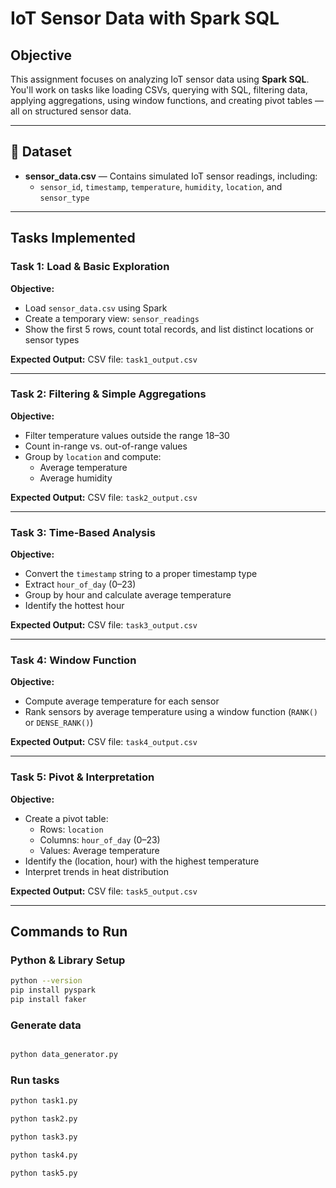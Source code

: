 # IoT Sensor Data with Spark SQL

## Objective
This assignment focuses on analyzing IoT sensor data using **Spark SQL**. You'll work on tasks like loading CSVs, querying with SQL, filtering data, applying aggregations, using window functions, and creating pivot tables — all on structured sensor data.

---

## 📂 Dataset
- **sensor_data.csv** — Contains simulated IoT sensor readings, including:
  - `sensor_id`, `timestamp`, `temperature`, `humidity`, `location`, and `sensor_type`

---

## Tasks Implemented

### Task 1: Load & Basic Exploration

**Objective:**
- Load `sensor_data.csv` using Spark
- Create a temporary view: `sensor_readings`
- Show the first 5 rows, count total records, and list distinct locations or sensor types

**Expected Output:**
CSV file: `task1_output.csv`


---

### Task 2: Filtering & Simple Aggregations

**Objective:**
- Filter temperature values outside the range 18–30
- Count in-range vs. out-of-range values
- Group by `location` and compute:
  - Average temperature
  - Average humidity

**Expected Output:**
CSV file: `task2_output.csv`


---

### Task 3: Time-Based Analysis

**Objective:**
- Convert the `timestamp` string to a proper timestamp type
- Extract `hour_of_day` (0–23)
- Group by hour and calculate average temperature
- Identify the hottest hour

**Expected Output:**
CSV file: `task3_output.csv`


---

### Task 4: Window Function

**Objective:**
- Compute average temperature for each sensor
- Rank sensors by average temperature using a window function (`RANK()` or `DENSE_RANK()`)

**Expected Output:**
CSV file: `task4_output.csv`


---

### Task 5: Pivot & Interpretation

**Objective:**
- Create a pivot table:
  - Rows: `location`
  - Columns: `hour_of_day` (0–23)
  - Values: Average temperature
- Identify the (location, hour) with the highest temperature
- Interpret trends in heat distribution

**Expected Output:**
CSV file: `task5_output.csv`


---

## Commands to Run

### Python & Library Setup
```bash
python --version
pip install pyspark
pip install faker
```

### Generate data
```bash

python data_generator.py

```
### Run tasks

```bash
python task1.py
```
```bash
python task2.py
```
```bash
python task3.py
```
```bash
python task4.py
```
```bash
python task5.py
```






